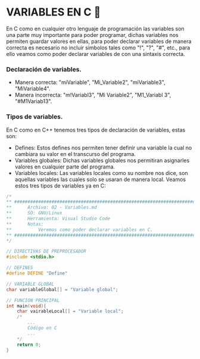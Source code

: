 # VARIABLES EN C :croissant:
En C como en cualquier otro lenguaje de programación las variables son una parte muy importante para poder programar, dichas variables nos permiten guardar valores en ellas, para poder declarar variables de manera correcta es necesario no incluir simbolos tales como "!", "?", "#", etc., para ello veamos como poder declarar variables de con una sintaxis correcta.

### Declaración de variables.
- Manera correcta: "miVariable", "Mi_Variable2", "miVariable3", "MiVariable4".
- Manera incorrecta: "m!Variabl3", "Mi Variable2", "M1_Variabl 3", "#M1Variab13".

### Tipos de variables.
En C como en C++ tenemos tres tipos de declaración de variables, estas son:
- Defines: Estos defines nos permiten tener definir una variable la cual no cambiara su valor en el transcurso del programa.
- Variables globales: Dichas variables globales nos permitiran asignarles valores en cualquier parte del programa.
- Variables locales: Las variables locales como su nombre nos dice, son aquellas variables las cuales solo se usaran de manera local.
Veamos estos tres tipos de variables ya en C:
```C
/*
** #########################################################################################
**      Archivo: 02 - Variables.md
**      SO: GNU/Linux
**      Herramienta: Visual Studio Code
**      Notas:
**          Veremos como poder declarar variables en C.
** #########################################################################################
*/

// DIRECTIVAS DE PREPROCESADOR
#include <stdio.h>

// DEFINES
#define DEFINE "Define"

// VARIABLE GLOBAL
char variableGlobal[] = "Variable global";

// FUNCION PRINCIPAL
int main(void){
    char vairableLocal[] = "Variable local";
    /*
        ...
        Código en C
        ...
    */
    return 0;
}
```